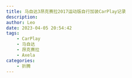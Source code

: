 ```yaml
---
title: 马自达3昂克赛拉2017运动版自行加装CarPlay记录
description: 
author: Leo
date: 2023-04-05 20:54:42
tags:
    - CarPlay
    - 马自达
    - 昂克赛拉
    - Axela
categories:
    - 折腾
---
```

